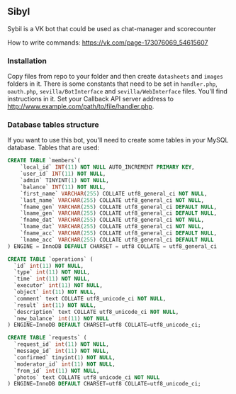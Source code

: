 ## Sibyl
Sybil is a VK bot that could be used as chat-manager and scorecounter

How to write commands: https://vk.com/page-173076069_54615607

### Installation
Copy files from repo to your folder and then create `datasheets` and `images` folders in it. There is some constants that need to be set in `handler.php`, `oauth.php`, `sevilla/BotInterface` and `sevilla/WebInterface` files. You'll find instructions in it. 
Set your Callback API server address to http://www.example.com/path/to/file/handler.php.

### Database tables structure
If you want to use this bot, you'll need to create some tables in your MySQL database. Tables that are used:

```sql
CREATE TABLE `members`(
    `local_id` INT(11) NOT NULL AUTO_INCREMENT PRIMARY KEY,
    `user_id` INT(11) NOT NULL,
    `admin` TINYINT(1) NOT NULL,
    `balance` INT(11) NOT NULL,
    `first_name` VARCHAR(255) COLLATE utf8_general_ci NOT NULL,
    `last_name` VARCHAR(255) COLLATE utf8_general_ci NOT NULL,
    `fname_gen` VARCHAR(255) COLLATE utf8_general_ci DEFAULT NULL,
    `lname_gen` VARCHAR(255) COLLATE utf8_general_ci DEFAULT NULL,
    `fname_dat` VARCHAR(255) COLLATE utf8_general_ci NOT NULL,
    `lname_dat` VARCHAR(255) COLLATE utf8_general_ci NOT NULL,
    `fname_acc` VARCHAR(255) COLLATE utf8_general_ci DEFAULT NULL,
    `lname_acc` VARCHAR(255) COLLATE utf8_general_ci DEFAULT NULL
) ENGINE = InnoDB DEFAULT CHARSET = utf8 COLLATE = utf8_general_ci
```
```sql
CREATE TABLE `operations` (
  `id` int(11) NOT NULL,
  `type` int(11) NOT NULL,
  `time` int(11) NOT NULL,
  `executor` int(11) NOT NULL,
  `object` int(11) NOT NULL,
  `comment` text COLLATE utf8_unicode_ci NOT NULL,
  `result` int(11) NOT NULL,
  `description` text COLLATE utf8_unicode_ci NOT NULL,
  `new_balance` int(11) NOT NULL
) ENGINE=InnoDB DEFAULT CHARSET=utf8 COLLATE=utf8_unicode_ci;
```
```sql
CREATE TABLE `requests` (
  `request_id` int(11) NOT NULL,
  `message_id` int(11) NOT NULL,
  `confirmed` tinyint(1) NOT NULL,
  `moderator_id` int(11) NOT NULL,
  `from_id` int(11) NOT NULL,
  `photos` text COLLATE utf8_unicode_ci NOT NULL
) ENGINE=InnoDB DEFAULT CHARSET=utf8 COLLATE=utf8_unicode_ci;
```
